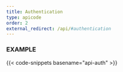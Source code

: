 ```yaml
---
title: Authentication
type: apicode
order: 2
external_redirect: /api/#authentication
---
```

### EXAMPLE
{{< code-snippets basename="api-auth" >}}


